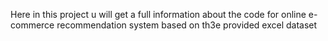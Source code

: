 Here in this project u will get a full information about the code for online e-commerce recommendation system based on th3e provided excel dataset
